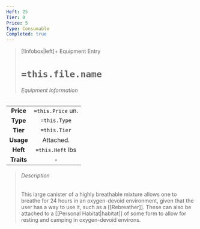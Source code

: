 ```yaml
---
Heft: 25
Tier: 0
Price: 5
Type: Consumable
Completed: true
---
```

> [!infobox|left]+ Equipment Entry
> # `=this.file.name`
> ###### Equipment Information
|            |                   |
|:----------:|:-----------------:|
| **Price**  | `=this.Price` un. |
| **Type** | `=this.Type` |
|  **Tier**  |   `=this.Tier`    |
| **Usage**  |     Attached.              |
|  **Heft**  | `=this.Heft` lbs  |
| **Traits** |        -           |
> ###### *Description*
> This large canister of a highly breathable mixture allows one to breathe for 24 hours in an oxygen-devoid environment, given that the user has a way to use it, such as a [[Rebreather]]. These can also be attached to a [[Personal Habitat\|habitat]] of some form to allow for resting and camping in oxygen-devoid environs.
